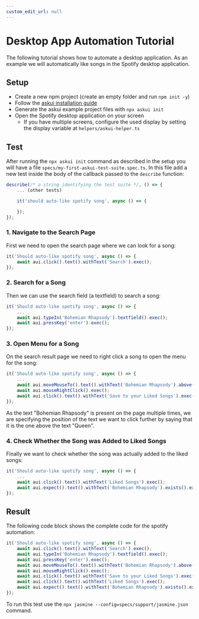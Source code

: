 ```yaml
---
custom_edit_url: null
---
```


# Desktop App Automation Tutorial

The following tutorial shows how to automate a desktop application. As an example we will automatically like songs in the Spotify desktop application.

## Setup

* Create a new npm project (create an empty folder and run `npm init -y`)
* Follow the [askui installation guide](../02-Getting%20Started/getting-started.md)
* Generate the askui example project files with `npx askui init`
* Open the Spotify desktop application on your screen
    * If you have multiple screens, configure the used display by setting the display variable at `helpers/askui-helper.ts`

## Test

After running the `npx askui init` command as described in the setup you will have a file `specs/my-first-askui-test-suite.spec.ts`. In this file add a new test inside the body of the callback passed to the `describe` function:

```ts
describe(/* a string identifying the test suite */, () => {
    ... (other tests)

    it('should auto-like spotify song', async () => {

    });
});
```

### 1. Navigate to the Search Page

First we need to open the search page where we can look for a song:

```ts
it('Should auto-like spotify song', async () => {
    await aui.click().text().withText('Search').exec();
});
```

### 2. Search for a Song
Then we can use the search field (a textfield) to search a song:

```ts
it('Should auto-like spotify song', async () => {
    ...
    await aui.typeIn('Bohemian Rhapsody').textfield().exec();
    await aui.pressKey('enter').exec();
});
```

### 3. Open Menu for a Song
On the search result page we need to right click a song to open the menu for the song:

```ts
it('Should auto-like spotify song', async () => {
    ...
    await aui.moveMouseTo().text().withText('Bohemian Rhapsody').above().text().withText('Queen').exec();
    await aui.mouseRightClick().exec();
    await aui.click().text().withText('Save to your Liked Songs').exec();
});
```
As the text "Bohemian Rhapsody" is present on the page multiple times, we are specifying the position of the text we want to click further by saying that it is the one above the text "Queen".

### 4. Check Whether the Song was Added to Liked Songs
Finally we want to check whether the song was actually added to the liked songs:

```ts
it('Should auto-like spotify song', async () => {
    ...
    await aui.click().text().withText('Liked Songs').exec();
    await aui.expect().text().withText('Bohemian Rhapsody').exists().exec();
});
```

## Result

The following code block shows the complete code for the spotify automation:

```ts
it('Should auto-like spotify song', async () => {
    await aui.click().text().withText('Search').exec();
    await aui.typeIn('Bohemian Rhapsody').textfield().exec();
    await aui.pressKey('enter').exec();
    await aui.moveMouseTo().text().withText('Bohemian Rhapsody').above().text().withText('Queen').exec();
    await aui.mouseRightClick().exec();
    await aui.click().text().withText('Save to your Liked Songs').exec();
    await aui.click().text().withText('Liked Songs').exec();
    await aui.expect().text().withText('Bohemian Rhapsody').exists().exec();
});
```
To run this test use the `npx jasmine --config=specs/support/jasmine.json` command.
